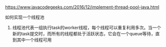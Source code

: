 https://www.javacodegeeks.com/2016/12/implement-thread-pool-java.html

如何实现一个线程池

1. 线程池代表一组执行task的worker线程，每个线程可以重复利用多次。当一个新的task提交时，而所有的线程都处于活跃状态，它会在一个queue等待，直到其中一个线程可用